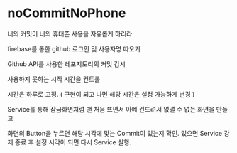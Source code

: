 # noCommitNoPhone

너의 커밋이 너의 휴대폰 사용을 자유롭게 하리라

firebase를 통한 github 로그인 및 사용자명 따오기

Github API를 사용한 레포지토리의 커밋 감시

사용하지 못하는 시작 시간을 컨트롤

시간은 하루로 고정. ( 구현이 되고 나면 해당 시간은 설정 가능하게 변경 )

Service를 통해 잠금화면처럼 맨 처음 뜨면서 아예 건드려서 없앨 수 없는 화면을 만들고

화면의 Button을 누르면 해당 시각에 맞는 Commit이 있는지 확인.
있으면 Service 강제 종료 후 설정 시각이 되면 다시 Service 실행.
